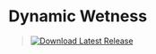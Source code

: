 # Dynamic Wetness

> [![Download Latest Release](https://img.shields.io/github/v/release/DanjelPiDev/TES5-DynamicSpeedController)](https://github.com/DanjelPiDev/TES5-DynamicWetness/releases/latest)
